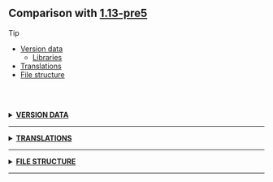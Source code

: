## Comparison with [1.13-pre5](https://github.com/PixiGeko/Minecraft-generated-data/tree/1.13-pre5)

> [!TIP]
> - [Version data](#version-data)
>     - [Libraries](#version-data-libraries)
> - [Translations](#translations)
> - [File structure](#file-structure)

<br/><br/>
<details><summary><b><ins>VERSION DATA</ins></b><a name="version-data"></a></summary>
<br/>
<h3>Libraries<a name="version-data-libraries"></a></h3>
<details>
<summary>
Versions
</summary>
<table><tr><th></th><th align="left">1.13-pre5</th><th>1.13-pre6</th></tr><tr><td>com.mojang:datafixerupper</td><td><pre>1.0.3</pre></td><td><pre>1.0.12</pre></td></tr></table>
</details>
</details>
<hr/>
<details><summary><b><ins>TRANSLATIONS</ins></b><a name="translations"></a></summary>
<br/>
<details>
<summary>
Keys
</summary>

```diff
+ commands.replaceitem.entity.failed: Could not put %s in slot %s
+ connect.aborted: Aborted
+ debug.inspect.block: Copied block data to clipboard
+ debug.inspect.entity: Copied entity data to clipboard
+ debug.inspect.help: F3 + I = Copy entity or block data to clipboard
+ menu.preparingSpawn: Preparing spawn area
+ menu.savingChunks: Saving chunks
+ menu.working: Working...
+ multiplayer.message_not_delivered: Can't deliver chat message, check server logs
+ multiplayer.status.finished: Finished
+ multiplayer.status.quitting: Quitting
+ multiplayer.status.request_handled: Status requst has been handled
- options.forceUnicodeFont: Force Unicode Font
```

</details>
<details>
<summary>
Changes
</summary>
<br/>
<table>
<tr><th>Name</th><th>1.13-pre5</th><th>1.13-pre6</th></tr>
<tr><th align="left"><div style="width:290px">commands.replaceitem.slot.inapplicable</div></th><td>The target does not have the specified slot</td><td>The target does not have slot %s</td></tr>
</table>
<br/>
</details>
</details>
<hr/>
<details><summary><b><ins>FILE STRUCTURE</ins></b><a name="file-structure"></a></summary>
<br/>
<details>
<summary>
assets
</summary>

```diff
- minecraft/textures/font/ascii.png
```

</details>
</details>
<hr/>